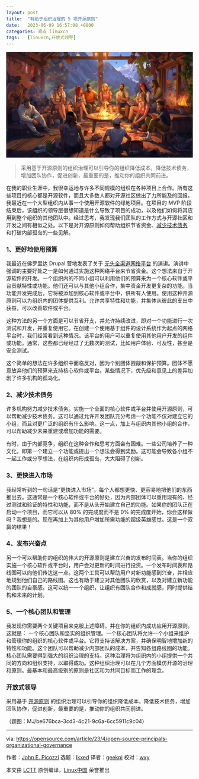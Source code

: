 ```yaml
---
layout: post
title:	"有助于组织治理的 5 项开源原则"
date:	2023-06-09 16:57:08 +0800 
categories:	观点 linuxcn 
tags:	[linuxcn,开放式领导]
---
```



![](/Asserts/Images/album/202306/09/165636wl15bs9nstjdb4wj.jpg)



> 
> 采用基于开源原则的组织治理可以引导你的组织降低成本，降低技术债务，增加团队协作，促进创新，最重要的是，推动你的组织共同前进。
> 
> 
> 


在我的职业生涯中，我很幸运地与许多不同规模的组织在各种项目上合作。所有这些项目的核心都是开源软件，而且大多数人都对开源社区做出了力所能及的回报。我最近在一个大型组织内从事一个使用开源软件的绿地项目。在项目的 MVP 阶段结束后，该组织的领导层很想知道是什么导致了项目的成功，以及他们如何将其应用到整个组织的其他团队中。经过思考，我发现我们团队的工作方式与开源社区和开发之间有相似之处。以下是对开源原则如何帮助组织节省资金、[减少技术债务](https://enterprisersproject.com/article/2020/6/technical-debt-explained-plain-english?intcmp=7013a000002qLH8AAM) 和打破内部孤岛的一些见解。


### 1、更好地使用预算


我最近在佛罗里达 Drupal 营地发表了关于 [无头全渠道网络平台](https://noti.st/johnpicozzi/thgcPs/think-locally-build-globally-how-drupal-is-powering-headless-omni-channel-web-platforms) 的演讲。演讲中强调的主要好处之一是如何通过实施这种网络平台来节省资金。这个想法来自于开源软件的开发。一个组织内的不同小组可以利用他们的预算来为一个核心软件或平台贡献特性或功能。他们还可以与其他小组合作，集中资金开发更复杂的功能。当功能开发完成后，它将被添加到核心软件或平台中，供所有人使用。使用这种开源原则可以为组织内的团体提供互利。允许共享特性和功能，并集体从彼此的支出中获益，可以改善软件或平台。


这种方法的另一个方面是可以节省开支，并允许持续改进，即对一个功能进行一次测试和开发，并重复使用它。在创建一个使用基于组件的设计系统作为起点的网络平台时，我们经常看到这种情况。该平台的用户可以重复使用其他用户开发的组件或功能。通常，这些都已经经过了无数次的测试，比如用户体验、可及性，甚至是安全测试。


这个简单的想法在许多组织中面临反对，因为个别团体觊觎和保护预算。团体不愿意放弃他们的预算来支持核心软件或平台。某些情况下，优先级和意见上的差异加剧了许多机构的孤岛化。


### 2、减少技术债务


许多机构努力减少技术债务。实施一个全面的核心软件或平台并使用开源原则，可以帮助减少技术债务。这可以通过允许开发团队充分考虑一个功能不仅对建立它的小组，而且对更广泛的组织有什么影响。这一点，加上与组织内其他小组的合作，可以帮助减少未来重建或增加功能的需要。


有时，由于内部竞争，组织在这种合作和思考方面会有困难。一些公司培养了一种文化，即第一个建立一个功能或提出一个想法会得到奖励。这可能会导致各小组不一起工作或分享想法，在组织内形成孤岛，大大阻碍了创新。


### 3、更快进入市场


我经常听到的一句话是“更快进入市场”。每个人都想更快、更容易地把他们的东西推出去。这通常是一个核心软件或平台的好处，因为内部团体可以重用现有的、经过测试和验证的特性和功能，而不是从头开始建立自己的功能。如果你的团队正在启动一个项目，而它可以从 80% 的完成度而不是 0% 的完成度开始，你会这样做吗？我想是的。现在再加上为其他用户增加所需功能的超级英雄感觉。这是一个双赢的结果！


### 4、发布兴奋点


另一个可以帮助你的组织的伟大的开源原则是建立兴奋的发布时间表。当你的组织实施一个核心软件或平台时，用户会对更新的时间进行投资。一个发布时间表和路线图可以向他们传达这一点。这两个工具可以帮助用户对新功能感到兴奋，并相应地规划他们自己的路线图。这也有助于建立对其他团队的欣赏，以及对建立新功能的团队的自豪感。这可以统一一个组织，让组织有团队合作和成就感，同时提供结构和未来的计划。


### 5、一个核心团队和管理


我发现你需要两个关键项目来克服上述障碍，并在你的组织内成功应用开源原则。这就是： 一个核心团队和坚实的组织管理。一个核心团队将允许一个小组来维护和管理你的组织的核心软件或平台。它将支持该解决方案，并确保明智地增加新的特性和功能。这个团队可以帮助减少内部团队的成本，并告知各组路线图的功能。核心团队需要得到强大的组织治理的支持。这种治理将为组织内的小组提供一个共同的方向和组织支持，以取得成功。这种组织治理可以在几个方面模仿开源的治理和原则。最基本和最高级别的原则是社区和为共同目标而工作的理念。


### 开放式领导


采用基于 [开源原则](https://opensource.com/article/23/4/open-leadership-through-change) 的组织治理可以引导你的组织降低成本，降低技术债务，增加团队协作，促进创新，最重要的是，推动你的组织共同前进。


（题图：MJ/be676bca-3cd3-4c21-9c6a-6cc5911c9c04）




---


via: <https://opensource.com/article/23/4/open-source-principals-organizational-governance>


作者：[John E. Picozzi](https://opensource.com/users/johnpicozzi) 选题：[lkxed](https://github.com/lkxed/) 译者：[geekpi](https://github.com/geekpi) 校对：[wxy](https://github.com/wxy)


本文由 [LCTT](https://github.com/LCTT/TranslateProject) 原创编译，[Linux中国](https://linux.cn/) 荣誉推出
